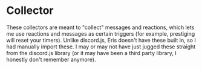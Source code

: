 # Collector
These collectors are meant to "collect" messages and reactions, which lets me
use reactions and messages as certain triggers (for example, prestiging will
reset your timers). Unlike discord.js, Eris doesn't have these built in, so I had
manually import these. I may or may not have just jugged these straight from the
discord.js library (or it may have been a third party library, I honestly don't
remember anymore).
